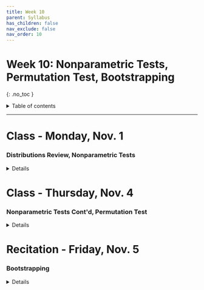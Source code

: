 ```yaml
---
title: Week 10
parent: Syllabus
has_children: false
nav_exclude: false
nav_order: 10
---
```


# Week 10: Nonparametric Tests, Permutation Test, Bootstrapping
{: .no_toc }

<details closed markdown="block">
  <summary>
    Table of contents
  </summary>
  {: .text-delta }
1. TOC
{:toc}
</details>

---

<!-- ########################################################################### -->

# Class - Monday, Nov. 1

### Distributions Review, Nonparametric Tests

<details closed markdown="block">
  <summary>Details</summary>

**Distributions Review**

+ [**Exercise: What's my question?**](https://docs.google.com/document/d/1D7xQ5qJ_x7e8xHDbkU8Vv7d0KoKRX-ueQ32dQJ1PMMY/edit?usp=sharing){: target="blank"}
+ [**Distributions Summary (Ken Aho)**](https://drive.google.com/file/d/1jHBCMtwRWYTj1op7_O87BKLX-J2ex5Z1/view?usp=sharing){: target="blank"}

**Class Illustrations: Nonparametric Tests**

+ [**Paired Tests: Sign vs. Wilcoxon Signed Rank**](Class1/Nonparametric_paired_data_2021.11.02.png){: target="blank"}
+ [**Unpaired Test: Wilcoxon Rank Sum**](Class1/Wilcoxon_rank_sum_test.png){: target="blank"}

</details>

<!-- ########################################################################### -->

<!-- ########################################################################### -->

# Class - Thursday, Nov. 4

### Nonparametric Tests Cont'd, Permutation Test

<details closed markdown="block">
  <summary>Details</summary>

**Nonparametric Tests and Permutation (Shuffle) Test**

+ **Class Notes & Exercise** - [(zipped .Rmd)](Class2/W10.C2_Non-parametric_tests.Rmd.zip) - [(html)](Class2/W10.C2_Non-parametric_tests.html){: target="blank"}
  + Answer key - [[zipped .Rmd]](Class2/W10.C2_Non-parametric_tests_KEY.Rmd.zip) - [[HTML]](Class2/W10.C2_Non-parametric_tests_KEY.html){: target="blank"} - [[PDF]](Class2/W10.C2_Non-parametric_tests_KEY.pdf){: target="blank"}

</details>

<!-- ########################################################################### -->

<!-- ########################################################################### -->

# Recitation - Friday, Nov. 5

### Bootstrapping

<details closed markdown="block">
  <summary>Details</summary>

+ Answer key - [zipped .Rmd](Recitation/W10.R1_Bootstrap_KEY.Rmd.zip) - [HTML](Recitation/W10.R1_Bootstrap_KEY.html){: target="blank"}

</details>

<!-- ########################################################################### -->
